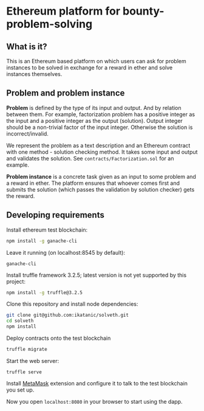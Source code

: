 # Ethereum platform for bounty-problem-solving

## What is it?
This is an Ethereum based platform on which users can ask for problem instances to be solved
in exchange for a reward in ether and solve instances themselves.

## Problem and problem instance
**Problem** is defined by the type of its input and output. And by relation between them. For example, 
factorization problem has a positive integer as the input and a positive integer as the output (solution). Output integer 
should be a non-trivial factor of the input integer. Otherwise the solution is incorrect/invalid.

We represent the problem as a text description and an Ethereum contract with one method - solution checking method.
It takes some input and output and validates the solution. See `contracts/Factorization.sol` for an example.

**Problem instance** is a concrete task given as an input to some problem and a reward in ether. The platform ensures that
whoever comes first and submits the solution (which passes the validation by solution checker) gets the reward.
## Developing requirements

Install ethereum test blockchain:
```bash
npm install -g ganache-cli
```
Leave it running (on localhost:8545 by default):
```
ganache-cli
```

Install truffle framework 3.2.5; latest version is not yet supported by this project:
```bash
npm install -g truffle@3.2.5
```

Clone this repository and install node dependencies:
```bash
git clone git@github.com:ikatanic/solveth.git
cd solveth
npm install
```

Deploy contracts onto the test blockchain
```bash
truffle migrate
```

Start the web server:
```
truffle serve
```

Install [MetaMask](https://metamask.io/) extension and configure it to talk to 
the test blockchain you set up.

Now you open `localhost:8080` in your browser to start using the dapp.
